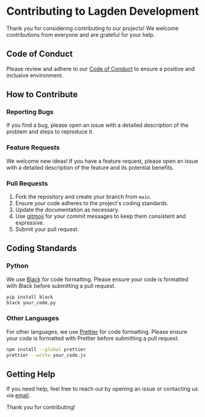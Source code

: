 # Contributing to Lagden Development

Thank you for considering contributing to our projects! We welcome contributions from everyone and are grateful for your help.

## Code of Conduct

Please review and adhere to our [Code of Conduct](https://github.com/Lagden-Development/.github/blob/main/CODE_OF_CONDUCT.md) to ensure a positive and inclusive environment.

## How to Contribute

### Reporting Bugs

If you find a bug, please open an issue with a detailed description of the problem and steps to reproduce it.

### Feature Requests

We welcome new ideas! If you have a feature request, please open an issue with a detailed description of the feature and its potential benefits.

### Pull Requests

1. Fork the repository and create your branch from `main`.
2. Ensure your code adheres to the project's coding standards.
3. Update the documentation as necessary.
4. Use [gitmoji](https://gitmoji.dev) for your commit messages to keep them consistent and expressive.
5. Submit your pull request.

## Coding Standards

### Python

We use [Black](https://github.com/psf/black) for code formatting. Please ensure your code is formatted with Black before submitting a pull request.

```bash
pip install black
black your_code.py
```

### Other Languages

For other languages, we use [Prettier](https://prettier.io/) for code formatting. Please ensure your code is formatted with Prettier before submitting a pull request.

```bash
npm install --global prettier
prettier --write your_code.js
```

## Getting Help

If you need help, feel free to reach out by opening an issue or contacting us via [email](mailto:contact@lagden.dev).

Thank you for contributing!
